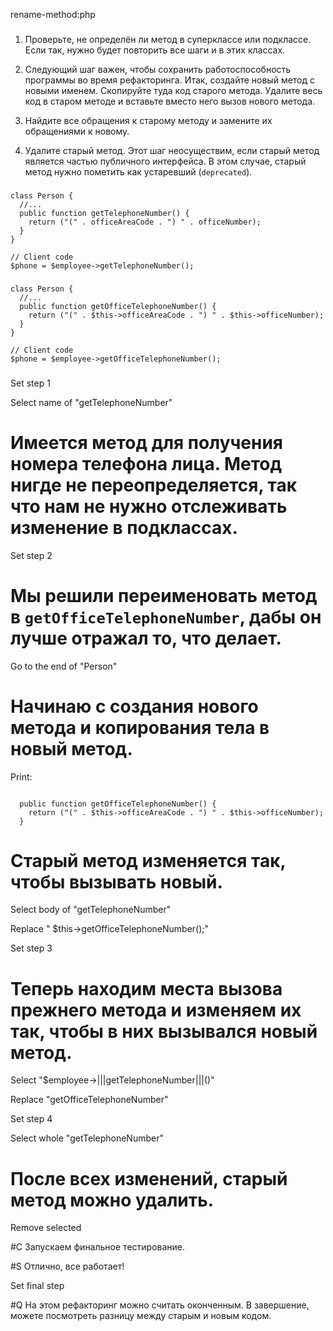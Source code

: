 rename-method:php

###

1. Проверьте, не определён ли метод в суперклассе или подклассе. Если так, нужно будет повторить все шаги и в этих классах.

2. Следующий шаг важен, чтобы сохранить работоспособность программы во время рефакторинга. Итак, создайте новый метод с новыми именем. Скопируйте туда код старого метода. Удалите весь код в старом методе и вставьте вместо него вызов нового метода.

3. Найдите все обращения к старому методу и замените их обращениями к новому.

4. Удалите старый метод. Этот шаг неосуществим, если старый метод является частью публичного интерфейса. В этом случае, старый метод нужно пометить как устаревший (<code>deprecated</code>).



###

```
class Person {
  //...
  public function getTelephoneNumber() {
    return ("(" . officeAreaCode . ") " . officeNumber);
  }
}

// Client code
$phone = $employee->getTelephoneNumber();
```

###

```
class Person {
  //...
  public function getOfficeTelephoneNumber() {
    return ("(" . $this->officeAreaCode . ") " . $this->officeNumber);
  }
}

// Client code
$phone = $employee->getOfficeTelephoneNumber();
```

###

Set step 1

Select name of "getTelephoneNumber"

# Имеется метод для получения номера телефона лица. Метод нигде не переопределяется, так что нам не нужно отслеживать изменение в подклассах.

Set step 2

# Мы решили переименовать метод в <code>getOfficeTelephoneNumber</code>, дабы он лучше отражал то, что делает.

Go to the end of "Person"

# Начинаю с создания нового метода и копирования тела в новый метод.

Print:
```

  public function getOfficeTelephoneNumber() {
    return ("(" . $this->officeAreaCode . ") " . $this->officeNumber);
  }
```

# Старый метод изменяется так, чтобы вызывать новый.

Select body of "getTelephoneNumber"

Replace "    $this->getOfficeTelephoneNumber();"

Set step 3

# Теперь находим места вызова прежнего метода и изменяем их так, чтобы в них вызывался новый метод.

Select "$employee->|||getTelephoneNumber|||()"

Replace "getOfficeTelephoneNumber"

Set step 4

Select whole "getTelephoneNumber"

# После всех изменений, старый метод можно удалить.

Remove selected

#C Запускаем финальное тестирование.

#S Отлично, все работает!

Set final step

#Q На этом рефакторинг можно считать оконченным. В завершение, можете посмотреть разницу между старым и новым кодом.